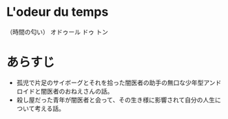# L'odeur du temps

（時間の匂い）
オドゥール ドゥ トン

# あらすじ

- 孤児で片足のサイボーグとそれを拾った闇医者の助手の無口な少年型アンドロイドと闇医者のおねえさんの話。
- 殺し屋だった青年が闇医者と会って、その生き様に影響されて自分の人生について考える話。

